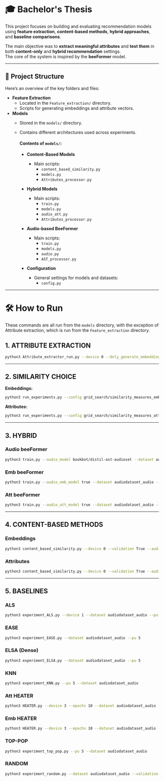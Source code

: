 # 🎓 Bachelor's Thesis

This project focuses on building and evaluating recommendation models using **feature extraction**, **content-based methods**, **hybrid approaches**, and **baseline comparisons**.

The main objective was to **extract meaningful attributes** and **test them** in both **content-only** and **hybrid recommendation** settings.  
The core of the system is inspired by the **beeFormer** model.

---

## 📂 Project Structure

Here’s an overview of the key folders and files:

- **Feature Extraction**
  - Located in the `Feature_extraction/` directory.
  - Scripts for generating embeddings and attribute vectors.
- **Models**
  - Stored in the `models/` directory.
  - Contains different architectures used across experiments.

    #### Contents of `models/`:

    - **Content-Based Models**
      - Main scripts:  
        - `content_based_similarity.py`  
        - `models.py`  
        - `Attributes_processor.py`

    - **Hybrid Models**
      - Main scripts:  
        - `train.py`  
        - `models.py`  
        - `audio_att.py`  
        - `Attributes_processor.py`

    - **Audio-based BeeFormer**
      - Main scripts:  
        - `train.py`  
        - `models.py`  
        - `audio.py`  
        - `AST_processor.py`

    - **Configuration**
      - General settings for models and datasets:  
        - `config.py`
---


# 🛠️ How to Run

These commands are all run from the `models` directory, with the exception of Attribute extraction, which is run from the `Feature_extraction` directory.

## 1. ATTRIBUTE EXTRACTION

```bash
python3 Attribute_extractor_run.py --device 0 --Only_generate_embeddings True --pooling mean
```

---

## 2. SIMILARITY CHOICE

**Embeddings:**

```bash
python3 run_experiments.py --config grid_search/similarity_measures_emb.json
```

**Attributes:**

```bash
python3 run_experiments.py --config grid_search/similarity_measures_att.json
```

---

## 3. HYBRID

### Audio beeFormer
```bash
python3 train.py --audio_model bookbot/distil-ast-audioset --dataset audiodataset_audio --device 2 --epochs 1 --sbert_batch_size 6 --batch_size 1024 --max_output 2500 --evaluate true --evaluate_epoch true --validation true --num_spectograms 3 --num_layers_to_freeze 6
```

### Emb beeFormer

```bash
python3 train.py --audio_emb_model true --dataset audiodataset_audio --device 3 --epochs 10 --sbert_batch_size 256 --batch_size 1024 --max_output 1024 --save_every_epoch false --validation True --evaluate true --evaluate_epoch true
```

### Att beeFormer

```bash
python3 train.py --audio_att_model true --dataset audiodataset_audio --device 3 --epochs 10 --sbert_batch_size 256 --batch_size 1024 --max_output 1024 --save_every_epoch false --validation True --evaluate true --evaluate_epoch true
```

---

## 4. CONTENT-BASED METHODS

### Embeddings
```bash
python3 content_based_similarity.py --device 0 --validation True --audio_emb true
```

### Attributes
```bash
python3 content_based_similarity.py --device 0 --validation True --audio_att true
```
---

## 5. BASELINES

### ALS

```bash
python3 experiment_ALS.py --device 1 --dataset audiodataset_audio --pu 5 --pi 1 --use_gpu true
```

### EASE

```bash
python3 experiment_EASE.py --dataset audiodataset_audio --pu 5
```

### ELSA (Dense)

```bash
python3 experiment_ELSA.py --dataset audiodataset_audio --pu 5
```

### KNN

```bash
python3 experiment_KNN.py --pu 5 --dataset audiodataset_audio
```

### Att HEATER

```bash
python3 HEATER.py --device 3 --epochs 10 --dataset audiodataset_audio --audio_att_model true --als_use_gpu true --validation true
```

### Emb HEATER

```bash
python3 HEATER.py --device 3 --epochs 10 --dataset audiodataset_audio --audio_emb_model true --standardize true --als_use_gpu true --validation true --evaluate_epoch true
```

### TOP-POP

```bash
python3 experiment_top_pop.py --pu 5 --dataset audiodataset_audio
```

### RANDOM

```bash
python3 experiment_random.py --dataset audiodataset_audio --validation true --pu 5
```